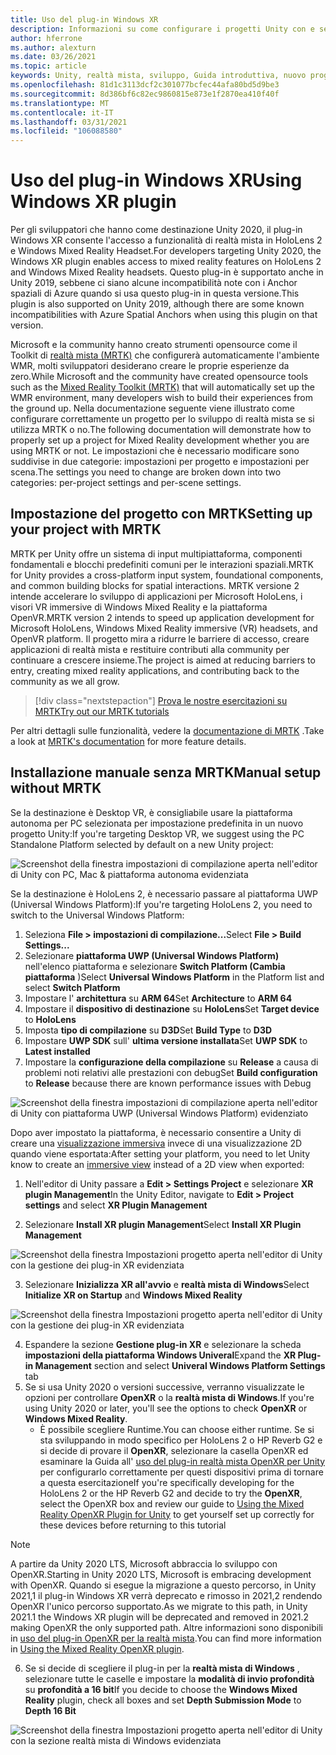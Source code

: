 ```yaml
---
title: Uso del plug-in Windows XR
description: Informazioni su come configurare i progetti Unity con e senza MRTK con il supporto di Windows XR.
author: hferrone
ms.author: alexturn
ms.date: 03/26/2021
ms.topic: article
keywords: Unity, realtà mista, sviluppo, Guida introduttiva, nuovo progetto, realtà mista di Windows, UWP, XR, prestazioni, legacy, MRTK, Windows
ms.openlocfilehash: 81d1c3113dcf2c301077bcfec44afa80bd5d9be3
ms.sourcegitcommit: 8d386bf6c82ec9860815e873e1f2870ea410f40f
ms.translationtype: MT
ms.contentlocale: it-IT
ms.lasthandoff: 03/31/2021
ms.locfileid: "106088580"
---
```

# <a name="using-windows-xr-plugin"></a><span data-ttu-id="9619a-104">Uso del plug-in Windows XR</span><span class="sxs-lookup"><span data-stu-id="9619a-104">Using Windows XR plugin</span></span>

<span data-ttu-id="9619a-105">Per gli sviluppatori che hanno come destinazione Unity 2020, il plug-in Windows XR consente l'accesso a funzionalità di realtà mista in HoloLens 2 e Windows Mixed Reality Headset.</span><span class="sxs-lookup"><span data-stu-id="9619a-105">For developers targeting Unity 2020, the Windows XR plugin enables access to mixed reality features on HoloLens 2 and Windows Mixed Reality headsets.</span></span>  <span data-ttu-id="9619a-106">Questo plug-in è supportato anche in Unity 2019, sebbene ci siano alcune incompatibilità note con i Anchor spaziali di Azure quando si usa questo plug-in in questa versione.</span><span class="sxs-lookup"><span data-stu-id="9619a-106">This plugin is also supported on Unity 2019, although there are some known incompatibilities with Azure Spatial Anchors when using this plugin on that version.</span></span>

<span data-ttu-id="9619a-107">Microsoft e la community hanno creato strumenti opensource come il Toolkit di [realtà mista (MRTK)](https://microsoft.github.io/MixedRealityToolkit-Unity/Documentation/Installation.html) che configurerà automaticamente l'ambiente WMR, molti sviluppatori desiderano creare le proprie esperienze da zero.</span><span class="sxs-lookup"><span data-stu-id="9619a-107">While Microsoft and the community have created opensource tools such as the [Mixed Reality Toolkit (MRTK)](https://microsoft.github.io/MixedRealityToolkit-Unity/Documentation/Installation.html) that will automatically set up the WMR environment, many developers wish to build their experiences from the ground up.</span></span>  <span data-ttu-id="9619a-108">Nella documentazione seguente viene illustrato come configurare correttamente un progetto per lo sviluppo di realtà mista se si utilizza MRTK o no.</span><span class="sxs-lookup"><span data-stu-id="9619a-108">The following documentation will demonstrate how to properly set up a project for Mixed Reality development whether you are using MRTK or not.</span></span>  <span data-ttu-id="9619a-109">Le impostazioni che è necessario modificare sono suddivise in due categorie: impostazioni per progetto e impostazioni per scena.</span><span class="sxs-lookup"><span data-stu-id="9619a-109">The settings you need to change are broken down into two categories: per-project settings and per-scene settings.</span></span>

## <a name="setting-up-your-project-with-mrtk"></a><span data-ttu-id="9619a-110">Impostazione del progetto con MRTK</span><span class="sxs-lookup"><span data-stu-id="9619a-110">Setting up your project with MRTK</span></span>

<span data-ttu-id="9619a-111">MRTK per Unity offre un sistema di input multipiattaforma, componenti fondamentali e blocchi predefiniti comuni per le interazioni spaziali.</span><span class="sxs-lookup"><span data-stu-id="9619a-111">MRTK for Unity provides a cross-platform input system, foundational components, and common building blocks for spatial interactions.</span></span> <span data-ttu-id="9619a-112">MRTK versione 2 intende accelerare lo sviluppo di applicazioni per Microsoft HoloLens, i visori VR immersive di Windows Mixed Reality e la piattaforma OpenVR.</span><span class="sxs-lookup"><span data-stu-id="9619a-112">MRTK version 2 intends to speed up application development for Microsoft HoloLens, Windows Mixed Reality immersive (VR) headsets, and OpenVR platform.</span></span> <span data-ttu-id="9619a-113">Il progetto mira a ridurre le barriere di accesso, creare applicazioni di realtà mista e restituire contributi alla community per continuare a crescere insieme.</span><span class="sxs-lookup"><span data-stu-id="9619a-113">The project is aimed at reducing barriers to entry, creating mixed reality applications, and contributing back to the community as we all grow.</span></span>

> [!div class="nextstepaction"]
> [<span data-ttu-id="9619a-114">Prova le nostre esercitazioni su MRTK</span><span class="sxs-lookup"><span data-stu-id="9619a-114">Try out our MRTK tutorials</span></span>](https://docs.microsoft.com/windows/mixed-reality/develop/unity/tutorials/mr-learning-base-02?tabs=winxr)

<span data-ttu-id="9619a-115">Per altri dettagli sulle funzionalità, vedere la [documentazione di MRTK](/windows/mixed-reality/mrtk-unity) .</span><span class="sxs-lookup"><span data-stu-id="9619a-115">Take a look at [MRTK's documentation](/windows/mixed-reality/mrtk-unity) for more feature details.</span></span>

## <a name="manual-setup-without-mrtk"></a><span data-ttu-id="9619a-116">Installazione manuale senza MRTK</span><span class="sxs-lookup"><span data-stu-id="9619a-116">Manual setup without MRTK</span></span>

<span data-ttu-id="9619a-117">Se la destinazione è Desktop VR, è consigliabile usare la piattaforma autonoma per PC selezionata per impostazione predefinita in un nuovo progetto Unity:</span><span class="sxs-lookup"><span data-stu-id="9619a-117">If you're targeting Desktop VR, we suggest using the PC Standalone Platform selected by default on a new Unity project:</span></span>

![Screenshot della finestra impostazioni di compilazione aperta nell'editor di Unity con PC, Mac & piattaforma autonoma evidenziata](images/wmr-config-img-3.png)

<span data-ttu-id="9619a-119">Se la destinazione è HoloLens 2, è necessario passare al piattaforma UWP (Universal Windows Platform):</span><span class="sxs-lookup"><span data-stu-id="9619a-119">If you're targeting HoloLens 2, you need to switch to the Universal Windows Platform:</span></span>

1.  <span data-ttu-id="9619a-120">Seleziona **File > impostazioni di compilazione...**</span><span class="sxs-lookup"><span data-stu-id="9619a-120">Select **File > Build Settings...**</span></span>
2.  <span data-ttu-id="9619a-121">Selezionare **piattaforma UWP (Universal Windows Platform)** nell'elenco piattaforma e selezionare **Switch Platform (Cambia piattaforma** )</span><span class="sxs-lookup"><span data-stu-id="9619a-121">Select **Universal Windows Platform** in the Platform list and select **Switch Platform**</span></span>
3.  <span data-ttu-id="9619a-122">Impostare l' **architettura** su **ARM 64**</span><span class="sxs-lookup"><span data-stu-id="9619a-122">Set **Architecture** to **ARM 64**</span></span>
4.  <span data-ttu-id="9619a-123">Impostare il **dispositivo di destinazione** su **HoloLens**</span><span class="sxs-lookup"><span data-stu-id="9619a-123">Set **Target device** to **HoloLens**</span></span>
5.  <span data-ttu-id="9619a-124">Imposta **tipo di compilazione** su **D3D**</span><span class="sxs-lookup"><span data-stu-id="9619a-124">Set **Build Type** to **D3D**</span></span>
6.  <span data-ttu-id="9619a-125">Impostare **UWP SDK** sull' **ultima versione installata**</span><span class="sxs-lookup"><span data-stu-id="9619a-125">Set **UWP SDK** to **Latest installed**</span></span>
7.  <span data-ttu-id="9619a-126">Impostare la **configurazione della compilazione** su **Release** a causa di problemi noti relativi alle prestazioni con debug</span><span class="sxs-lookup"><span data-stu-id="9619a-126">Set **Build configuration** to **Release** because there are known performance issues with Debug</span></span>

![Screenshot della finestra impostazioni di compilazione aperta nell'editor di Unity con piattaforma UWP (Universal Windows Platform) evidenziato](images/wmr-config-img-4.png)

<span data-ttu-id="9619a-128">Dopo aver impostato la piattaforma, è necessario consentire a Unity di creare una [visualizzazione immersiva](../../design/app-views.md) invece di una visualizzazione 2D quando viene esportata:</span><span class="sxs-lookup"><span data-stu-id="9619a-128">After setting your platform, you need to let Unity know to create an [immersive view](../../design/app-views.md) instead of a 2D view when exported:</span></span>

1. <span data-ttu-id="9619a-129">Nell'editor di Unity passare a **Edit > Settings Project** e selezionare **XR plugin Management**</span><span class="sxs-lookup"><span data-stu-id="9619a-129">In the Unity Editor, navigate to **Edit > Project settings** and select **XR Plugin Management**</span></span>

2. <span data-ttu-id="9619a-130">Selezionare **Install XR plugin Management**</span><span class="sxs-lookup"><span data-stu-id="9619a-130">Select **Install XR Plugin Management**</span></span>

![Screenshot della finestra Impostazioni progetto aperta nell'editor di Unity con la gestione dei plug-in XR evidenziata](images/wmr-config-img-5.png)

3. <span data-ttu-id="9619a-132">Selezionare **Inizializza XR all'avvio** e **realtà mista di Windows**</span><span class="sxs-lookup"><span data-stu-id="9619a-132">Select **Initialize XR on Startup** and **Windows Mixed Reality**</span></span>

![Screenshot della finestra Impostazioni progetto aperta nell'editor di Unity con la gestione dei plug-in XR evidenziata](images/wmr-config-img-7.png)

4. <span data-ttu-id="9619a-134">Espandere la sezione **Gestione plug-in XR** e selezionare la scheda **impostazioni della piattaforma Windows Univeral**</span><span class="sxs-lookup"><span data-stu-id="9619a-134">Expand the **XR Plug-in Management** section and select **Univeral Windows Platform Settings** tab</span></span>
5. <span data-ttu-id="9619a-135">Se si usa Unity 2020 o versioni successive, verranno visualizzate le opzioni per controllare **OpenXR** o la **realtà mista di Windows**.</span><span class="sxs-lookup"><span data-stu-id="9619a-135">If you're using Unity 2020 or later, you'll see the options to check **OpenXR** or **Windows Mixed Reality**.</span></span> 
    * <span data-ttu-id="9619a-136">È possibile scegliere Runtime.</span><span class="sxs-lookup"><span data-stu-id="9619a-136">You can choose either runtime.</span></span>  <span data-ttu-id="9619a-137">Se si sta sviluppando in modo specifico per HoloLens 2 o HP Reverb G2 e si decide di provare il **OpenXR**, selezionare la casella OpenXR ed esaminare la Guida all' [uso del plug-in realtà mista OpenXR per Unity](openxr-getting-started.md) per configurarlo correttamente per questi dispositivi prima di tornare a questa esercitazione</span><span class="sxs-lookup"><span data-stu-id="9619a-137">If you're specifically developing for the HoloLens 2 or the HP Reverb G2 and decide to try the **OpenXR**, select the OpenXR box and review our guide to [Using the Mixed Reality OpenXR Plugin for Unity](openxr-getting-started.md) to get yourself set up correctly for these devices before returning to this tutorial</span></span>

> [!NOTE]
> <span data-ttu-id="9619a-138">A partire da Unity 2020 LTS, Microsoft abbraccia lo sviluppo con OpenXR.</span><span class="sxs-lookup"><span data-stu-id="9619a-138">Starting in Unity 2020 LTS, Microsoft is embracing development with OpenXR.</span></span>  <span data-ttu-id="9619a-139">Quando si esegue la migrazione a questo percorso, in Unity 2021,1 il plug-in Windows XR verrà deprecato e rimosso in 2021,2 rendendo OpenXR l'unico percorso supportato.</span><span class="sxs-lookup"><span data-stu-id="9619a-139">As we migrate to this path, in Unity 2021.1 the Windows XR plugin will be deprecated and removed in 2021.2 making OpenXR the only supported path.</span></span> <span data-ttu-id="9619a-140">Altre informazioni sono disponibili in [uso del plug-in OpenXR per la realtà mista](openxr-getting-started.md).</span><span class="sxs-lookup"><span data-stu-id="9619a-140">You can find more information in [Using the Mixed Reality OpenXR plugin](openxr-getting-started.md).</span></span>

6. <span data-ttu-id="9619a-141">Se si decide di scegliere il plug-in per la **realtà mista di Windows** , selezionare tutte le caselle e impostare la **modalità di invio profondità** su **profondità a 16 bit**</span><span class="sxs-lookup"><span data-stu-id="9619a-141">If you decide to choose the **Windows Mixed Reality** plugin, check all boxes and set **Depth Submission Mode** to **Depth 16 Bit**</span></span>

![Screenshot della finestra Impostazioni progetto aperta nell'editor di Unity con la sezione realtà mista di Windows evidenziata](images/wmr-config-img-8.png)
